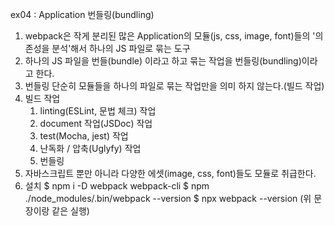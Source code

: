 ex04 : Application 번들링(bundling)

1. webpack은 작게 분리된 많은 Application의 모듈(js, css, image, font)들의 '의존성을 분석'해서 하나의 JS 파일로 묶는 도구
2. 하나의 JS 파일을 번들(bundle) 이라고 하고 묶는 작업을 번들링(bundling)이라고 한다.
3. 번들링 단순히 모듈들을 하나의 파일로 묶는 작업만을 의미 하지 않는다.(빌드 작업)
4. 빌드 작업
    1) linting(ESLint, 문법 체크) 작업
    2) document 작업(JSDoc) 작업
    3) test(Mocha, jest) 작업
    4) 난독화 / 압축(Uglyfy) 작업
    5) 번들링
5. 자바스크립트 뿐만 아니라 다양한 에셋(image, css, font)들도 모듈로 취급한다.
6. 설치
    $ npm i -D webpack webpack-cli
    $ npm ./node_modules/.bin/webpack --version
    $ npx webpack --version (위 문장이랑 같은 실행)
